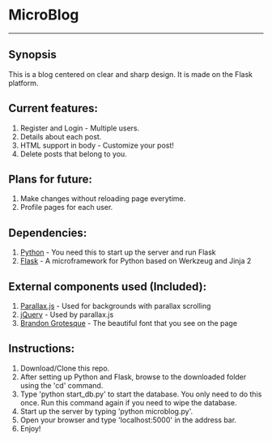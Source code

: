 # MicroBlog
-----------

## Synopsis

This is a blog centered on clear and sharp design. It is made on the Flask platform.

## Current features:

1. Register and Login - Multiple users.
2. Details about each post.
3. HTML support in body - Customize your post!
4. Delete posts that belong to you.

## Plans for future:

1. Make changes without reloading page everytime.
2. Profile pages for each user.

## Dependencies:

1. [Python](https://www.python.org/) - You need this to start up the server and run Flask
2. [Flask](http://flask.pocoo.org/) - A microframework for Python based on Werkzeug and Jinja 2

## External components used (Included):

1. [Parallax.js](http://pixelcog.github.io/parallax.js/) - Used for backgrounds with parallax scrolling
2. [jQuery](https://jquery.com/) - Used by parallax.js
3. [Brandon Grotesque](http://www.digitaldownloads.io/fonts/brandon-grotesque-bold-free/) - The beautiful font that you see on the page

## Instructions:

1. Download/Clone this repo.
2. After setting up Python and Flask, browse to the downloaded folder using the 'cd' command.
3. Type 'python start_db.py' to start the database. You only need to do this once. Run this command again if you need to wipe the database.
4. Start up the server by typing 'python microblog.py'.
5. Open your browser and type 'localhost:5000' in the address bar.
6. Enjoy!